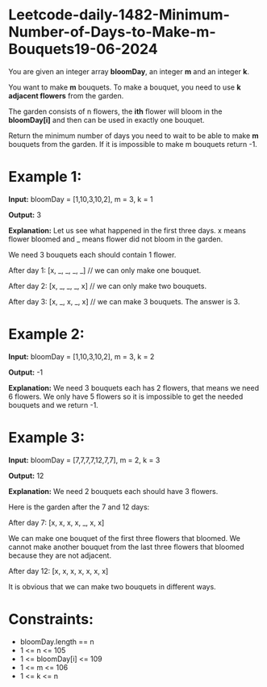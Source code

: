# Leetcode-daily-1482-Minimum-Number-of-Days-to-Make-m-Bouquets19-06-2024
You are given an integer array **bloomDay**, an integer **m** and an integer **k**.

You want to make **m** bouquets. To make a bouquet, you need to use **k** **adjacent flowers** from the garden.

The garden consists of n flowers, the **ith** flower will bloom in the **bloomDay[i]** and then can be used in exactly one bouquet.

Return the minimum number of days you need to wait to be able to make **m** bouquets from the garden. If it is impossible to make m bouquets return -1.

 

# Example 1:

**Input:** bloomDay = [1,10,3,10,2], m = 3, k = 1

**Output:** 3

**Explanation:** Let us see what happened in the first three days. x means flower bloomed and _ means flower did not bloom in the garden.

We need 3 bouquets each should contain 1 flower.

After day 1: [x, _, _, _, _]   // we can only make one bouquet.

After day 2: [x, _, _, _, x]   // we can only make two bouquets.

After day 3: [x, _, x, _, x]   // we can make 3 bouquets. The answer is 3.

# Example 2:

**Input:** bloomDay = [1,10,3,10,2], m = 3, k = 2

**Output:** -1

**Explanation:** We need 3 bouquets each has 2 flowers, that means we need 6 flowers. We only have 5 flowers so it is impossible to get the needed bouquets and we return -1.

# Example 3:

**Input:** bloomDay = [7,7,7,7,12,7,7], m = 2, k = 3

**Output:** 12

**Explanation:** We need 2 bouquets each should have 3 flowers.

Here is the garden after the 7 and 12 days:

After day 7: [x, x, x, x, _, x, x]

We can make one bouquet of the first three flowers that bloomed. We cannot make another bouquet from the last three flowers that bloomed because they are not adjacent.

After day 12: [x, x, x, x, x, x, x]

It is obvious that we can make two bouquets in different ways.
 

# Constraints:

- bloomDay.length == n
- 1 <= n <= 105
- 1 <= bloomDay[i] <= 109
- 1 <= m <= 106
- 1 <= k <= n
